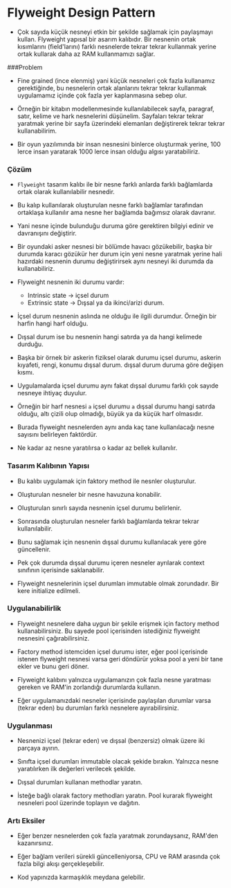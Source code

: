 # Flyweight Design Pattern

- Çok sayıda küçük nesneyi etkin bir şekilde sağlamak için paylaşmayı kullan. Flyweight yapısal
bir asarım kalıbıdır. Bir nesnenin ortak kısımlarını (field'larını) farklı nesnelerde tekrar tekrar 
  kullanmak yerine ortak kullarak daha az RAM kullanmamızı sağlar. 
  
###Problem
- Fine grained (ince elenmiş) yani küçük nesneleri çok fazla kullanamız gerektiğinde, bu nesnelerin
ortak alanlarını tekrar tekrar kullanmak uygulamamız içinde çok fazla yer kaplanmasına sebep olur.
  
- Örneğin bir kitabın modellenmesinde kullanılabilecek sayfa, paragraf, satır, kelime ve hark nesnelerini
düşünelim. Sayfaları tekrar tekrar yaratmak yerine bir sayfa üzerindeki elemanları değiştirerek tekrar
  tekrar kullanabilirim. 
  
- Bir oyun yazılımında bir insan nesnesini binlerce oluşturmak yerine, 100 lerce insan yaratarak 1000 lerce
insan olduğu algısı yaratabiliriz. 
  
### Çözüm

  - `Flyweight` tasarım kalıbı ile bir nesne farklı anlarda farklı bağlamlarda ortak olarak kullanılabilir
nesnedir. 
    
  - Bu kalıp kullanılarak oluşturulan nesne farklı bağlamlar tarafından ortaklaşa kullanılır ama nesne
her bağlamda bağımsız olarak davranır.
    
  - Yani nesne içinde bulunduğu duruma göre gerektiren bilgiyi edinir ve davranışını değiştirir. 
    
  - Bir oyundaki asker nesnesi bir bölümde havacı gözükebilir, başka bir durumda karacı gözükür her durum
için yeni nesne yaratmak yerine hali hazırdaki nesnenin durumu değiştirirsek aynı nesneyi iki durumda da
    kullanabiliriz.
    
- Flyweight nesnenin iki durumu vardır: 

    - Intrinsic state -> içsel durum 
    - Extrinsic state -> Dışsal ya da ikinci/arizi durum.
    
- İçsel durum nesnenin aslında ne olduğu ile ilgili durumdur. Örneğin bir harfin hangi harf olduğu.
- Dışsal durum ise bu nesnenin hangi satırda ya da hangi kelimede durduğu. 
- Başka bir örnek bir askerin fiziksel olarak durumu içsel durumu, askerin kıyafeti, rengi, konumu
dışsal durum. dışsal durum duruma göre değişen kısmı. 
  
- Uygulamalarda içsel durumu aynı fakat dışsal durumu farklı çok sayıde nesneye ihtiyaç duyulur.

- Örneğin bir harf nesnesi `a` içsel durumu `a` dışsal durumu hangi satırda olduğu, altı çizili olup 
olmadığı, büyük ya da küçük harf olmasıdır.
  
- Burada flyweight nesnelerden aynı anda kaç tane kullanılacağı nesne sayısını belirleyen faktördür.

- Ne kadar az nesne yaratılırsa o kadar az bellek kullanılır. 
  

    
### Tasarım Kalıbının Yapısı

- Bu kalıbı uygulamak için faktory method ile nesnler oluşturulur.

- Oluşturulan nesneler bir nesne havuzuna konabilir. 

- Oluşturulan sınırlı sayıda nesnenin içsel durumu belirlenir. 

- Sonrasında oluşturulan nesneler farklı bağlamlarda tekrar tekrar kullanılabilir.

- Bunu sağlamak için nesnenin dışsal durumu kullanılacak yere göre güncellenir.

- Pek çok durumda dışsal durumu içeren nesneler ayrılarak context sınıfının içerisinde
saklanabilir. 
  
- Flyweight nesnelerinin içsel durumları immutable olmak zorundadır. Bir kere initialize edilmeli.

### Uygulanabilirlik

- Flyweight nesnelere daha uygun bir şekile erişmek için factory method kullanabilirsiniz.
Bu sayede pool içerisinden istediğiniz flyweight nesnesini çağırabilirsiniz. 
  
- Factory method istemciden içsel durumu ister, eğer pool içerisinde istenen flyweight 
nesnesi varsa geri döndürür yoksa pool a yeni bir tane ekler ve bunu geri döner.
  
- Flyweight kalıbını yalnızca uygulamanızın çok fazla nesne yaratması gereken ve RAM'in
zorlandığı durumlarda kullanın.
  
- Eğer uygulamanızdaki nesneler içerisinde paylaşılan durumlar varsa (tekrar eden)
bu durumları farklı nesnelere ayırabilirsiniz.

### Uygulanması

- Nesnenizi içsel (tekrar eden) ve dışsal (benzersiz) olmak üzere iki parçaya ayırın.

- Sınıfta içsel durumları immutable olacak şekide bırakın. Yalnızca nesne yaratılırken
ilk değerleri verilecek şekilde.
  
- Dışsal durumları kullanan methodlar yaratın. 

- İsteğe bağlı olarak factory methodları yaratın. Pool kurarak flyweight nesneleri pool
üzerinde toplayın ve dağıtın. 
  
### Artı Eksiler

+ Eğer benzer nesnelerden çok fazla yaratmak zorundaysanız, RAM'den kazanırsınız.

- Eğer bağlam verileri sürekli güncelleniyorsa, CPU ve RAM arasında çok fazla bilgi
akışı gerçekleşebilir.
  
- Kod yapınızda karmaşıklık meydana gelebilir. 
